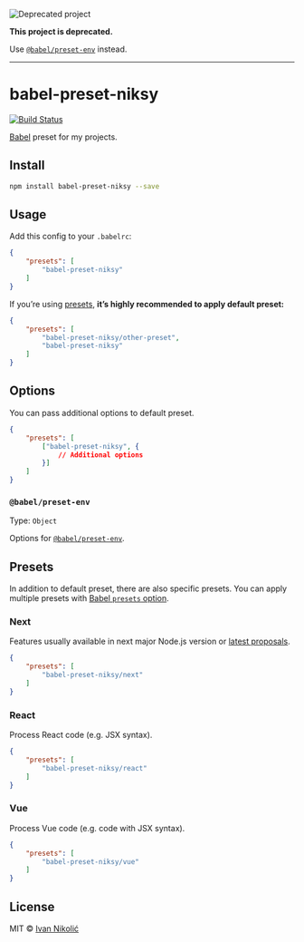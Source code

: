 ![Deprecated project](https://img.shields.io/badge/status-deprecated-red.svg)

**This project is deprecated.**

Use [`@babel/preset-env`](https://babeljs.io/docs/en/babel-preset-env) instead.

---

# babel-preset-niksy

[![Build Status][ci-img]][ci]

[Babel][babel] preset for my projects.

## Install

```sh
npm install babel-preset-niksy --save
```

## Usage

Add this config to your `.babelrc`:

```json
{
	"presets": [
		"babel-preset-niksy"
	]
}
```

If you’re using [presets](#presets), **it’s highly recommended to apply default preset:**

```json
{
	"presets": [
		"babel-preset-niksy/other-preset",
		"babel-preset-niksy"
	]
}
```

## Options

You can pass additional options to default preset.

```json
{
	"presets": [
		["babel-preset-niksy", {
			// Additional options
		}]
	]
}
```

### `@babel/preset-env`

Type: `Object`

Options for [`@babel/preset-env`][babel-preset-env].

## Presets

In addition to default preset, there are also specific presets. You can apply
multiple presets with [Babel `presets` option][babel-presets].

### Next

Features usually available in next major Node.js version or [latest proposals][tc39-proposals].

```json
{
	"presets": [
		"babel-preset-niksy/next"
	]
}
```

### React

Process React code (e.g. JSX syntax).

```json
{
	"presets": [
		"babel-preset-niksy/react"
	]
}
```

### Vue

Process Vue code (e.g. code with JSX syntax).

```json
{
	"presets": [
		"babel-preset-niksy/vue"
	]
}
```

## License

MIT © [Ivan Nikolić](http://ivannikolic.com)

[ci]: https://travis-ci.org/niksy/babel-preset-niksy
[ci-img]: https://travis-ci.org/niksy/babel-preset-niksy.svg?branch=master
[babel]: https://babeljs.io/
[babel-presets]: https://babeljs.io/docs/en/plugins.html#plugin-ordering
[tc39-proposals]: https://github.com/tc39/proposals#active-proposals
[babel-preset-env]: https://babeljs.io/docs/en/babel-preset-env.html#options
